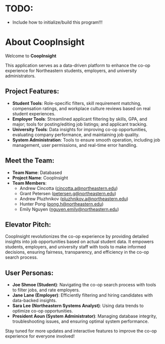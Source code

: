 # TODO:
- Include how to initialize/build this program!!!

# About CoopInsight

Welcome to **CoopInsight** 

This application serves as a data-driven platform to enhance the co-op experience for Northeastern students, employers, and university administrators.

## Project Features:
- **Student Tools**: Role-specific filters, skill requirement matching, compensation ratings, and workplace culture reviews based on real student experiences.
- **Employer Tools**: Streamlined applicant filtering by skills, GPA, and major; tools for posting/editing job listings; and applicant tracking.
- **University Tools**: Data insights for improving co-op opportunities, evaluating company performance, and maintaining job quality.
- **System Administration**: Tools to ensure smooth operation, including job management, user permissions, and real-time error handling.

## Meet the Team:
- **Team Name**: Databased  
- **Project Name**: CoopInsight  
- **Team Members**:
    - Andrew Cincotta (cincotta.a@northeastern.edu)  
    - Grant Petersen (petersen.g@northeastern.edu)  
    - Andrew Pluzhnikov (pluzhnikov.a@northeastern.edu)  
    - Hunter Pong (pong.h@northeastern.edu)  
    - Emily Nguyen (nguyen.emily@northeastern.edu)

## Elevator Pitch:
CoopInsight revolutionizes the co-op experience by providing detailed insights into job opportunities based on actual student data. It empowers students, employers, and university staff with tools to make informed decisions, ensuring fairness, transparency, and efficiency in the co-op search process.

## User Personas:
- **Joe Shmoe (Student)**: Navigating the co-op search process with tools to filter jobs, and rate employers.  
- **Jane Lane (Employer)**: Efficiently filtering and hiring candidates with data-backed insights.  
- **Sara Lee (Northeastern Systems Analyst)**: Using data trends to optimize co-op opportunities.  
- **President Aoun (System Administrator)**: Managing database integrity, troubleshooting issues, and ensuring optimal system performance.

Stay tuned for more updates and interactive features to improve the co-op experience for everyone involved!